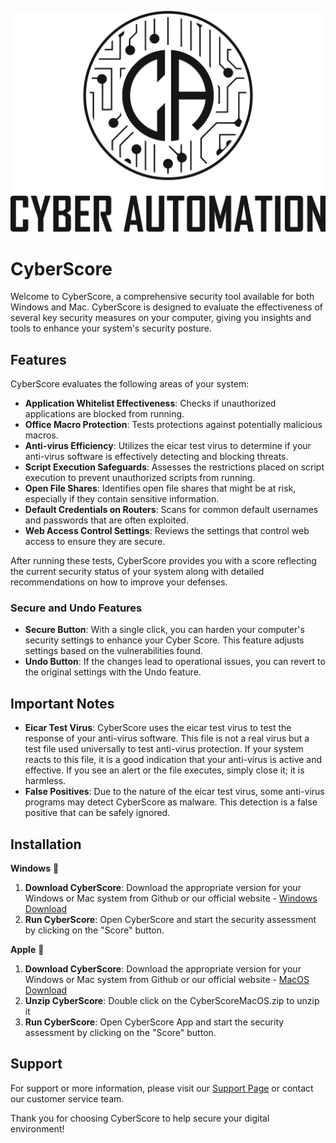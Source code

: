 ![Logo](https://github.com/CyberAutomationRobot/CyberScore/blob/main/images/cyber%20automation%209.png)

# CyberScore

Welcome to CyberScore, a comprehensive security tool available for both Windows and Mac. CyberScore is designed to evaluate the effectiveness of several key security measures on your computer, giving you insights and tools to enhance your system's security posture.

## Features

CyberScore evaluates the following areas of your system:

- **Application Whitelist Effectiveness**: Checks if unauthorized applications are blocked from running.
- **Office Macro Protection**: Tests protections against potentially malicious macros.
- **Anti-virus Efficiency**: Utilizes the eicar test virus to determine if your anti-virus software is effectively detecting and blocking threats.
- **Script Execution Safeguards**: Assesses the restrictions placed on script execution to prevent unauthorized scripts from running.
- **Open File Shares**: Identifies open file shares that might be at risk, especially if they contain sensitive information.
- **Default Credentials on Routers**: Scans for common default usernames and passwords that are often exploited.
- **Web Access Control Settings**: Reviews the settings that control web access to ensure they are secure.

After running these tests, CyberScore provides you with a score reflecting the current security status of your system along with detailed recommendations on how to improve your defenses.

### Secure and Undo Features

- **Secure Button**: With a single click, you can harden your computer's security settings to enhance your Cyber Score. This feature adjusts settings based on the vulnerabilities found.
- **Undo Button**: If the changes lead to operational issues, you can revert to the original settings with the Undo feature.

## Important Notes

- **Eicar Test Virus**: CyberScore uses the eicar test virus to test the response of your anti-virus software. This file is not a real virus but a test file used universally to test anti-virus protection. If your system reacts to this file, it is a good indication that your anti-virus is active and effective. If you see an alert or the file executes, simply close it; it is harmless.
- **False Positives**: Due to the nature of the eicar test virus, some anti-virus programs may detect CyberScore as malware. This detection is a false positive that can be safely ignored.

## Installation

**Windows** &#xE70F;
1. **Download CyberScore**: Download the appropriate version for your Windows or Mac system from Github or our official website - [Windows Download](https://github.com/CyberAutomationRobot/CyberScore/blob/main/CyberScore.exe)
2. **Run CyberScore**: Open CyberScore and start the security assessment by clicking on the "Score" button.

**Apple** &#xF8FF;
1. **Download CyberScore**: Download the appropriate version for your Windows or Mac system from Github or our official website - [MacOS Download](https://github.com/CyberAutomationRobot/CyberScore/blob/main/CyberScoreMacOS.zip)
2. **Unzip CyberScore**: Double click on the CyberScoreMacOS.zip to unzip it
3. **Run CyberScore**: Open CyberScore App and start the security assessment by clicking on the "Score" button.

## Support

For support or more information, please visit our [Support Page](#) or contact our customer service team.

Thank you for choosing CyberScore to help secure your digital environment!
